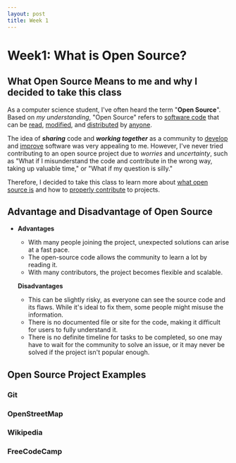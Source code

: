 ```yaml
---
layout: post
title: Week 1
---
```


# Week1: What is Open Source?

## What Open Source Means to me and why I decided to take this class

As a computer science student, I've often heard the term "**Open Source**". Based on *my understanding*, "Open Source" refers to <u>software code</u> that can be <u>read</u>, <u>modified</u>, and <u>distributed</u> by <u>anyone</u>.

The idea of ***sharing*** code and ***working together*** as a community to <u>develop</u> and <u>improve</u> software was very appealing to me. However, I've never tried contributing to an open source project due to *worries* and *uncertainty*, such as "What if I misunderstand the code and contribute in the wrong way, taking up valuable time," or "What if my question is silly."

Therefore, I decided to take this class to learn more about <u>what open source is</u> and how to <u>properly contribute</u> to projects.

## Advantage and Disadvantage of Open Source

- **Advantages**

  - With many people joining the project, unexpected solutions can arise at a fast pace.
  - The open-source code allows the community to learn a lot by reading it.
  - With many contributors, the project becomes flexible and scalable.

  **Disadvantages**

  - This can be slightly risky, as everyone can see the source code and its flaws. While it's ideal to fix them, some people might misuse the information.
  - There is no documented file or site for the code, making it difficult for users to fully understand it.
  - There is no definite timeline for tasks to be completed, so one may have to wait for the community to solve an issue, or it may never be solved if the project isn't popular enough.

## Open Source Project Examples

### Git

### OpenStreetMap

### Wikipedia

### FreeCodeCamp
